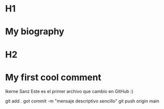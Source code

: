 # H1

# My biography
# H2
# My first cool comment

Ikerne Sanz
Este es el primer archivo que cambio en GitHub :)



git add .
got commit -m "mensaje descriptivo sencillo"
git push origin main